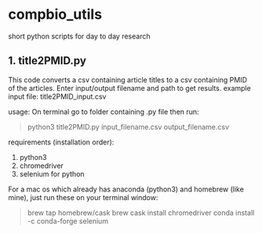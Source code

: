 # compbio_utils
short python scripts for day to day research

## 1. title2PMID.py
This code converts a csv containing article titles to a csv containing PMID of the articles.
Enter input/output filename and path to get results.
example input file: title2PMID_input.csv

usage:
On terminal go to folder containing .py file then run:
 >python3 title2PMID.py input_filename.csv output_filename.csv

requirements (installation order):
1. python3
2. chromedriver
3. selenium for python

For a mac os which already has anaconda (python3) and homebrew (like mine), just run these on your terminal window:
 >brew tap homebrew/cask
 >brew cask install chromedriver
 >conda install -c conda-forge selenium
